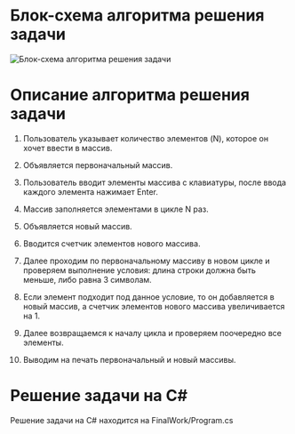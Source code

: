 # Блок-схема алгоритма решения задачи
![Блок-схема алгоритма решения задачи](https://disk.yandex.ru/d/Cw5WzAs4wkTi4AБлок-схема.png)


# Описание алгоритма решения задачи

1. Пользователь указывает количество элементов (N), которое он хочет ввести в массив.

2. Объявляется первоначальный массив.

3. Пользователь вводит элементы массива с клавиатуры, после ввода каждого элемента нажимает Enter.

4. Массив заполняется элементами в цикле N раз.

5. Объявляется новый массив.

6. Вводится счетчик элементов нового массива.

7. Далее проходим по первоначальному массиву в новом цикле и проверяем выполнение условия: длина строки должна быть меньше, либо равна 3 символам.

8. Если элемент подходит под данное условие, то он добавляется в новый массив, а счетчик элементов нового массива увеличивается на 1.

9. Далее возвращаемся к началу цикла и проверяем поочередно все элементы. 

10. Выводим на печать первоначальный и новый массивы.


# Решение задачи на С#

Решение задачи на С# находится на FinalWork/Program.cs